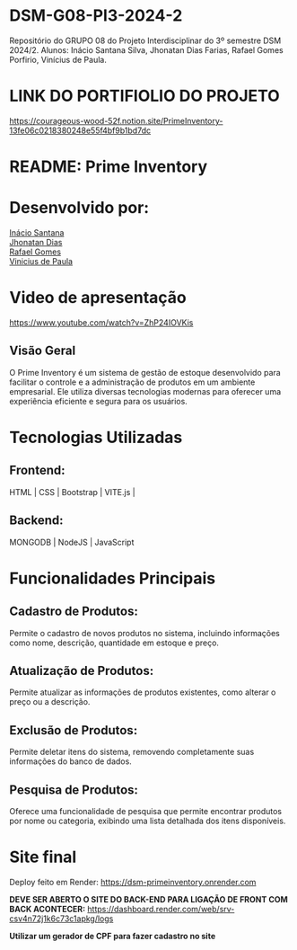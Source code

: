 # DSM-G08-PI3-2024-2
Repositório do GRUPO 08 do Projeto Interdisciplinar do 3º semestre DSM 2024/2. Alunos: Inácio Santana Silva, Jhonatan Dias Farias, Rafael Gomes Porfirio, Vinícius de Paula.

# LINK DO PORTIFIOLIO DO PROJETO
https://courageous-wood-52f.notion.site/PrimeInventory-13fe06c0218380248e55f4bf9b1bd7dc

# README: Prime Inventory
# Desenvolvido por:
<a href="https://www.linkedin.com/in/inacio-santana/">Inácio Santana<a>
<br>
<a href="https://www.linkedin.com/in/jhonatan-dias-farias/">Jhonatan Dias<a>
<br>
<a href= "https://www.linkedin.com/in/rafael-gomes-a7b56a230/"> Rafael Gomes<a>
<br>
<a href="https://www.linkedin.com/in/vinicius-de-paula-791466290/">Vinicius de Paula<a>


# Video de apresentação

https://www.youtube.com/watch?v=ZhP24IOVKis


## Visão Geral
O Prime Inventory é um sistema de gestão de estoque desenvolvido para facilitar o controle e a administração de produtos em um ambiente empresarial. Ele utiliza diversas tecnologias modernas para oferecer uma experiência eficiente e segura para os usuários.

# Tecnologias Utilizadas
## Frontend:

HTML |
CSS |
Bootstrap |
VITE.js |

## Backend:

MONGODB | NodeJS | JavaScript

# Funcionalidades Principais
## Cadastro de Produtos:

Permite o cadastro de novos produtos no sistema, incluindo informações como nome, descrição, quantidade em estoque e preço.
## Atualização de Produtos:

Permite atualizar as informações de produtos existentes, como alterar o preço ou a descrição.
## Exclusão de Produtos:

Permite deletar itens do sistema, removendo completamente suas informações do banco de dados.
## Pesquisa de Produtos:

Oferece uma funcionalidade de pesquisa que permite encontrar produtos por nome ou categoria, exibindo uma lista detalhada dos itens disponíveis.


# Site final
Deploy feito em Render:
https://dsm-primeinventory.onrender.com

**DEVE SER ABERTO O SITE DO BACK-END PARA LIGAÇÃO DE FRONT COM BACK ACONTECER:**
https://dashboard.render.com/web/srv-csv4n72j1k6c73c1apkg/logs

**Utilizar um gerador de CPF para fazer cadastro no site**

